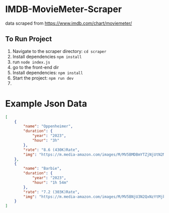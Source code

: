 # IMDB-MovieMeter-Scraper
data scraped from https://www.imdb.com/chart/moviemeter/

## To Run Project
1. Navigate to the scraper directory: `cd scraper`
2. Install dependencies `npm install`
3. run `node index.js`
4. go to the front-end dir
5. Install dependencies: `npm install`
6. Start the project: `npm run dev`
7. 
# Example Json Data
```json
[
    {
        "name": "Oppenheimer",
        "duration": {
            "year": "2023",
            "hour": "3h"
        },
        "rate": "8.6 (430K)Rate",
        "img": "https://m.media-amazon.com/images/M/MV5BMDBmYTZjNjUtN2M1MS00MTQ2LTk2ODgtNzc2M2QyZGE5NTVjXkEyXkFqcGdeQXVyNzAwMjU2MTY@._V1_QL75_UX140_CR0,0,140,207_.jpg"
    },
    {
        "name": "Barbie",
        "duration": {
            "year": "2023",
            "hour": "1h 54m"
        },
        "rate": "7.2 (303K)Rate",
        "img": "https://m.media-amazon.com/images/M/MV5BNjU3N2QxNzYtMjk1NC00MTc4LTk1NTQtMmUxNTljM2I0NDA5XkEyXkFqcGdeQXVyODE5NzE3OTE@._V1_QL75_UX140_CR0,0,140,207_.jpg"
    }
]
```




